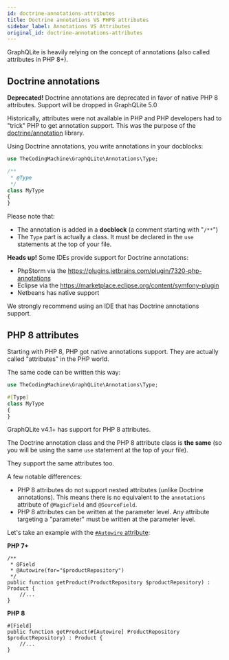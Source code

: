 ```yaml
---
id: doctrine-annotations-attributes
title: Doctrine annotations VS PHP8 attributes
sidebar_label: Annotations VS Attributes
original_id: doctrine-annotations-attributes
---
```


GraphQLite is heavily relying on the concept of annotations (also called attributes in PHP 8+).

## Doctrine annotations

<div class="alert alert--warning"><strong>Deprecated!</strong> Doctrine annotations are deprecated in favor of native PHP 8 attributes. Support will be dropped in GraphQLite 5.0</div>

Historically, attributes were not available in PHP and PHP developers had to "trick" PHP to get annotation support.
This was the purpose of the [doctrine/annotation](https://www.doctrine-project.org/projects/doctrine-annotations/en/latest/index.html) library.

Using Doctrine annotations, you write annotations in your docblocks:

```php
use TheCodingMachine\GraphQLite\Annotations\Type;

/**
 * @Type
 */
class MyType
{
}
```

Please note that:

- The annotation is added in a **docblock** (a comment starting with "`/**`")
- The `Type` part is actually a class. It must be declared in the `use` statements at the top of your file.


<div class="alert alert--info"><strong>Heads up!</strong>
Some IDEs provide support for Doctrine annotations:

<ul>
<li>PhpStorm via the <a href="PHP Annotations Plugin">https://plugins.jetbrains.com/plugin/7320-php-annotations</a></li>
<li>Eclipse via the <a href="Symfony2 Plugin">https://marketplace.eclipse.org/content/symfony-plugin</a></li>
<li>Netbeans has native support</li>
</ul>

We strongly recommend using an IDE that has Doctrine annotations support.
</div>

## PHP 8 attributes

Starting with PHP 8, PHP got native annotations support. They are actually called "attributes" in the PHP world.

The same code can be written this way:

```php
use TheCodingMachine\GraphQLite\Annotations\Type;

#[Type]
class MyType
{
}
```

GraphQLite v4.1+ has support for PHP 8 attributes.

The Doctrine annotation class and the PHP 8 attribute class is **the same** (so you will be using the same `use` statement at the top of your file).

They support the same attributes too.

A few notable differences:

- PHP 8 attributes do not support nested attributes (unlike Doctrine annotations). This means there is no equivalent to the `annotations` attribute of `@MagicField` and `@SourceField`.
- PHP 8 attributes can be written at the parameter level. Any attribute targeting a "parameter" must be written at the parameter level.

Let's take an example with the [`#Autowire` attribute](autowiring.mdx):

**PHP 7+**
```
/**
 * @Field
 * @Autowire(for="$productRepository")
 */
public function getProduct(ProductRepository $productRepository) : Product {
    //...
}
```

**PHP 8**
```
#[Field]
public function getProduct(#[Autowire] ProductRepository $productRepository) : Product {
    //...
}
```
